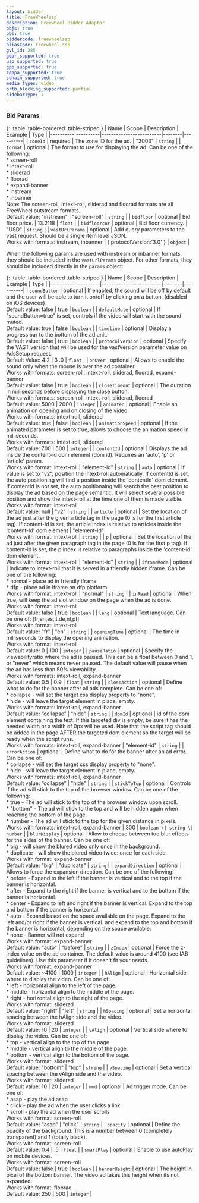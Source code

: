 ```yaml
---
layout: bidder
title: FreeWheelssp
description: Freewheel Bidder Adaptor
pbjs: true
pbs: true
biddercode: freewheelssp
aliasCode: freewheel-ssp
gvl_id: 285
gdpr_supported: true
usp_supported: true
gpp_supported: true
coppa_supported: true
schain_supported: true
media_types: video
ortb_blocking_supported: partial
sidebarType: 1
---
```


### Bid Params

{: .table .table-bordered .table-striped }
| Name     | Scope    | Description | Example | Type     |
|----------|----------|-------------------------|--------|----------|
| `zoneId` | required | The zone ID for the ad. | "2003" | `string` |
| `format` | optional | The format to use for displaying the ad. Can be one of the following:<br/>* screen-roll<br/>* intext-roll<br/>* sliderad<br/>* floorad<br/>* expand-banner<br/>* instream<br/>* inbanner<br/>Note: The screen-roll, intext-roll, sliderad and floorad formats are all FreeWheel outstream formats.<br>Default value: "instream" | "screen-roll" | `string` |
| `bidfloor` | optional | Bid floor price. | 13.2118  | `float` |
| `bidfloorcur` | optional | Bid floor currency. | "USD" | `string` |
| `vastUrlParams` | optional | Add query parameters to the vast request. Should be a single item level JSON.<br>Works with formats: instream, inbanner | { protocolVersion:'3.0' } | `object` |

When the following params are used with instream or inbanner formats, they should be included in the `vastUrlParams` object. For other formats, they should be included directly in the `params` object:

{: .table .table-bordered .table-striped }
| Name     | Scope    | Description | Example | Type     |
|----------|----------|-------------------------|--------|----------|
| `soundButton` | optional | If enabled, the sound will be off by default and the user will be able to turn it on/off by clicking on a button. (disabled on iOS devices)<br/>Default value: false | true | `boolean` |
| `defaultMute` | optional | If "soundButton=true" is set, controls if the video will start with the sound muted.<br/>Default value: true | false | `boolean` |
| `timeline` | optional | Display a progress bar to the bottom of the ad unit.<br/> Default value: false | true | `boolean` |
| `protocolVersion` | optional | Specify the VAST version that will be used for the vastVersion parameter value on AdsSetup request.<br/>Default Value: 4.2 | 3 .0 | `float` |
| `onOver` | optional | Allows to enable the sound only when the mouse is over the ad container.<br/> Works with formats: screen-roll, intext-roll, sliderad, floorad, expand-banner<br/>Default value: false | true | `boolean` |
| `closeTimeout` | optional | The duration in milliseconds before displaying the close button.<br/>Works with formats: screen-roll, intext-roll, sliderad, floorad<br/>Default value: 5000 | 2000 | `integer` |
| `animated` | optional | Enable an animation on opening and on closing of the video.<br/>Works with formats: intext-roll, sliderad<br/>Default value: true | false | `boolean` |
| `animationSpeed` | optional | If the animated parameter is set to true, allows to choose the animation speed in milliseconds.<br/>Works with formats: intext-roll, sliderad<br/>Default value: 700 | 500 | `integer` |
| `contentId` | optional | Displays the ad inside the content-id dom element (dom id). Requires an 'auto', 'p' or 'article' param.<br/>Works with format: intext-roll | "element-id" | `string` |
| `auto` | optional | If value is set to "v2", position the intext-roll automatically. If contentId is set, the auto positioning will find a position inside the 'contentId' dom element.<br/>If contentId is not set, the auto positionaing will search the best position to display the ad based on the page semantic. It will select several possible position and show the intext-roll at the time one of them is made visible.<br/>Works with format: intext-roll<br/>Default value: null | "v2" | `string` |
| `article` | optional | Set the location of the ad just after the given article tag in the page (0 is for the first article tag). If content-id is set, the article index is relative to articles inside the 'content-id' dom element | "element-id"<br/>Works with format: intext-roll | `string` |
| `p` | optional | Set the location of the ad just after the given paragraph tag in the page (0 is for the first p tag). If content-id is set, the p index is relative to paragraphs inside the 'content-id' dom element.<br/>Works with format: intext-roll | "element-id" | `string` |
| `iframeMode` | optional | Indicate to intext-roll that it is served in a friendly hidden iframe. Can be one of the following:<br/>* normal - place ad in friendly iframe<br/>* dfp - place ad in iframe on dfp platform<br/>Works with format: intext-roll | "normal" | `string` |
| `inRead` | optional | When true, will keep the ad slot window on the page when the ad is done.<br/>Works with format: intext-roll<br/>Default value: false | true | `boolean` |
| `lang` | optional | Text language. Can be one of: [fr,en,es,it,de,nl,pt]<br/>Works with format: intext-roll<br/>Default value: "fr" | "en" | `string` |
| `openingTime` | optional | The time in milliseconds to display the opening animation.<br/>Works with format: intext-roll<br/>Default value: 0 | 100 | `integer` |
| `pauseRatio` | optional | Specify the viewabilityratio where the ad is paused. This can be a float between 0 and 1, or "never" which means never paused. The default value will pause when the ad has less than 50% viewability.<br/>Works with formats: intext-roll, expand-banner<br/>Default value: 0.5 | 0.9 | `float` \| `string` |
| `closeAction` | optional | Define what to do for the banner after all ads complete. Can be one of:<br/>* collapse - will set the target css display property to "none".<br/>* hide - will leave the target element in place, empty.<br/>Works with formats: intext-roll, expand-banner<br/>Default value: “collapse” | "hide" | `string` |
| `domId` | optional | id of the dom element containing the text. If this targeted div is empty, be sure it has the needed width or a width of 0px will be used. Note that the script tag should be added in the page AFTER the targeted dom element so the target will be ready when the script runs.<br/>Works with formats: intext-roll, expand-banner | "element-id" | `string` |
| `errorAction` | optional | Define what to do for the banner after an ad error. Can be one of:<br/>* collapse - will set the target css display property to "none".<br/>* hide - will leave the target element in place, empty.<br/>Works with formats: intext-roll, expand-banner<br/>Default value: “collapse” | "hide" | `string` |
| `stickToTop` | optional | Controls if the ad will stick to the top of the browser window. Can be one of the following:<br/>* true - The ad will stick to the top of the browser window upon scroll. <br/>* "bottom" - The ad will stick to the top and will be hidden again when reaching the bottom of the page.<br/>* number - The ad will stick to the top for the given distance in pixels.<br/>Works with formats: intext-roll, expand-banner | 300 | `boolean \| string \| number` |
| `blurDisplay` | optional | Allow to choose between too blur effects for the sides of the banner. Can be one of:<br/>* big - will show the blured video only once in the background.<br/>* duplicate - will show the blured video twice: once for each side.<br/>Works with format: expand-banner<br/>Default value: "big" | "duplicate" | `string` |
| `expandDirection` | optional | Allows to force the expansion direction. Can be one of the following:<br/>* before - Expand to the left if the banner is vertical and to the top if the banner is horizontal.<br/>* after - Expand to the right if the banner is vertical and to the bottom if the banner is horizontal.<br/>* center - Expand to left and right if the banner is vertical. Expand to the top and bottom if the banner is horizontal.<br/>* auto - Expand based on the space available on the page. Expand to the left and/or right if the banner is vertical. and expand to the top and bottom if the banner is horizontal, depending on the space available.<br/>* none - Banner will not expand<br/>Works with format: expand-banner<br/>Default value: "auto" | "before" | `string` |
| `zIndex` | optional | Force the z-index value on the ad container. The default value is around 4100 (see IAB guidelines). Use this parameter if it doesn't fit your needs.<br/>Works with format: expand-banner<br/>Default value: ~4100 | 1000 | `integer` |
| `hAlign` | optional | Horizontal side where to display the video. Can be one of:<br/>* left - horizontal align to the left of the page.<br/>* middle - horizontal align to the middle of the page.<br/>* right - horizontal align to the right of the page.<br/>Works with format: sliderad<br/>Default value: "right" | "left" | `string` |
| `hSpacing` | optional | Set a horizontal spacing between the hAlign side and the video.<br/>Works with format: sliderad<br/>Default value: 10 | 20 | `integer` |
| `vAlign` | optional | Vertical side where to display the video. Can be one of:<br/>* top - vertical align to the top of the page.<br/>* middle - vertical align to the middle of the page.<br/>* bottom - vertical align to the bottom of the page.<br/>Works with format: sliderad<br/>Default value: "bottom" | "top" | `string` |
| `vSpacing` | optional | Set a vertical spacing between the vAlign side and the video.<br/>Works with format: sliderad<br/>Default value: 10 | 20 | `integer` |
| `mod` | optional | Ad trigger mode. Can be one of:<br/>* asap - play the ad asap<br/>* click - play the ad when the user clicks a link<br/>* scroll - play the ad when the user scrolls<br/>Works with format: screen-roll<br/>Default value: "asap" | "click" | `string` |
| `opacity` | optional | Define the opacity of the background. This is a number between 0 (completely transparent) and 1 (totally black).<br/>Works with format: screen-roll<br/>Default value: 0.4 | .5 | `float` |
| `smartPlay` | optional | Enable to use autoPlay on mobile devices.<br/>Works with format: screen-roll<br/>Default value: false | true | `boolean` |
| `bannerHeight` | optional | The height in pixel of the bottom banner. The video ad takes this height when its not expanded.<br/>Works with format: floorad<br/>Default value: 250 | 500 | `integer` |
